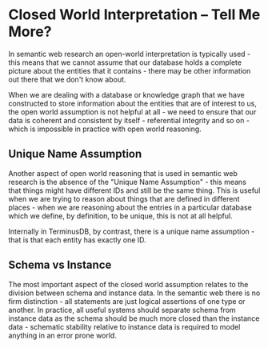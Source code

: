 # Closed World Interpretation – Tell Me More?

In semantic web research an open-world interpretation is typically used - this means that we cannot assume that our database holds a complete picture about the entities that it contains - there may be other information out there that we don't know about. 

When we are dealing with a database or knowledge graph that we have constructed to store information about the entities that are of interest to us, the open world assumption is not helpful at all - we need to ensure that our data is coherent and consistent by itself - referential integrity and so on - which is impossible in practice with open world reasoning. 

## Unique Name Assumption

Another aspect of open world reasoning that is used in semantic web research is the absence of the "Unique Name Assumption" - this means that things might have different IDs and still be the same thing. This is useful when we are trying to reason about things that are defined in different places - when we are reasoning about the entries in a particular database which we define, by definition, to be unique, this is not at all helpful. 

Internally in TerminusDB, by contrast, there is a unique name assumption - that is that each entity has exactly one ID. 

## Schema vs Instance

The most important aspect of the closed world assumption relates to the division between schema and instance data. In the semantic web there is no firm distinction - all statements are just logical assertions of one type or another. In practice, all useful systems should separate schema from instance data as the schema should be much more closed than the instance data - schematic stability relative to instance data is required to model anything in an error prone world. 
